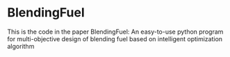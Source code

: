 # BlendingFuel

This is the code in the paper BlendingFuel: An easy-to-use python program for multi-objective design of blending fuel based on intelligent optimization algorithm


